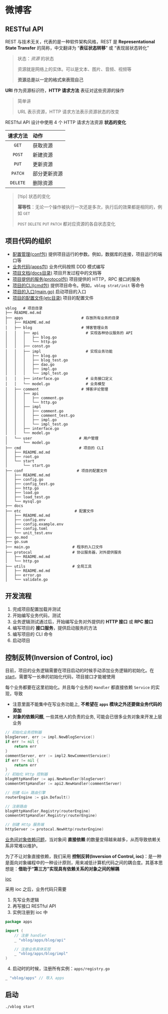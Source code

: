 # 微博客

## RESTful API

REST 与技术无关，代表的是一种软件架构风格，REST 是 **Representational State Transfer** 的简称，中文翻译为 “**表征状态转移**” 或 “表现层状态转化”

> 状态：_资源_ 的状态
>
> 资源就是网络上的实体。可以是文本、图片、音频、视频等
>
> **资源总是以一定的格式来表现自己**

**URI** 作为资源标识符，**HTTP 请求方法** 表征对这些资源的操作

> 简单讲
>
> URL 表示资源，HTTP 请求方法表示资源状态的改变
>

RESTful API 设计中使用 $4$ 个 HTTP 请求方法资源 **状态的变化**

|   请求方法   | 动作     |
|:--------:|:-------|
|  `GET`   | 获取资源   |
|  `POST`  | 新建资源   |
|  `PUT`   | 更新资源   |
| `PATCH`  | 部分更新资源 |
| `DELETE` | 删除资源   |

> [!tip] 状态的变化
>
> **幂等性**：无论一个操作被执行一次还是多次，执行后的效果都是相同的，例如 `GET`
>
> `POST` `DELETE` `PUT` `PATCH` 都对应资源的各自状态变化


## 项目代码的组织

+ [配置管理(conf包)](./conf/README.md) 提供项目运行的参数。例如，数据库的连接，项目运行的端口等
+ [业务代码(apps包)](./apps/README.md) 业务代码按照 DDD 模式编写
+ [项目文档(docs目录)](./docs/README.md) 项目开发过程中的文档等
+ [项目提供的服务(protocol包)](./protocal/README.md) 项目提供的 HTTP，RPC 接口的服务
+ [项目的CLI(cmd包)](./cmd/README.md) 提供项目命令。例如，`vblog strat/init` 等命令
+ [项目的入口(main.go)](./main.go) 启动项目的入口
+ [项目的配置文件(etc目录)](./etc/README.md) 项目的配置文件

```shell
vblog   # 项目目录
├── README.md.md
├── apps                          # 存放所有业务的目录
│   ├── README.md.md
│   ├── blog                      # 博客管理业务
│   │   ├── api                     # 实现各种协议服务的 API
│   │   │   ├── blog.go
│   │   │   └── http.go
│   │   ├── const.go
│   │   ├── impl                    # 实现业务功能
│   │   │   ├── blog.go
│   │   │   ├── blog_test.go
│   │   │   ├── dao.go
│   │   │   ├── impl.go
│   │   │   └── impl_test.go
│   │   ├── interface.go            # 业务接口定义
│   │   └── model.go                # 业务模型
│   ├── comment                   # 博客评论管理
│   │   ├── api
│   │   │   ├── comment.go
│   │   │   └── http.go
│   │   ├── impl
│   │   │   ├── comment.go
│   │   │   ├── comment_test.go
│   │   │   ├── impl.go
│   │   │   └── impl_test.go
│   │   ├── interface.go
│   │   └── model.go
│   └── user                     # 用户管理
│       └── model.go
├── cmd                          # 项目的 CLI
│   ├── README.md.md
│   ├── root.go
│   └── start
│       └── start.go
├── conf                        # 项目的配置文件
│   ├── README.md.md
│   ├── config.go
│   ├── config_test.go
│   ├── http.go
│   ├── load.go
│   ├── load_test.go
│   └── mysql.go
├── docs
├── etc                        # 配置文件
│   ├── README.md.md
│   ├── config.env
│   ├── config.example.env
│   ├── config.toml
│   └── unit_test.env
├── go.mod
├── go.sum
├── main.go                   # 程序的入口文件
├── protocal                  # 协议服务器，对外提供服务
│   ├── README.md.md
│   └── http.go
├── utils                     # 全局工具
│   ├── README.md.md
│   ├── error.go
│   └── validate.go
```

## 开发流程

1. 完成项目配置加载并测试 
2. 开始编写业务代码，测试 
3. 业务逻辑测试通过后，开始编写业务对外提供的 **HTTP 接口** 或 **RPC 接口**
4. 编写项目的 **接口服务**，提供启动服务的方法
5. 编写项目的 CLI 命令
6. 启动项目

## 控制反转(Inversion of Control, ioc)

目前，项目的业务逻辑需要在项目启动的时候手动添加业务逻辑的初始化。在 [start](./cmd/start/start.go)，需要写一长串的初始化代码，项目接口才能被使用

每个业务都要在这里初始化。并且每个业务的 `Handler` 都直接依赖 `Service` 的实现，导致
+ 注意里面不能集中在写业务功能上,  **不希望在 `apps` 模块之外还要做业务代码的添加**
+ **对象的依赖问题**, 一些其他人的负责的业务, 可能会已很多业务对象来开发上层业务

```go
// 初始化业务控制器
blogServer, err := impl.NewBlogService()
if err != nil {
    return err
}
commentServer, err := impl2.NewCommentService()
if err != nil {
    return err
}
// 初始化 Http 控制器
blogHttpHandler := api.NewHandler(blogServer)
commentHttpHandler := api2.NewHandler(commentServer)

// 创建 Gin 路由引擎
routerEngine := gin.Default()

// 注册路由
blogHttpHandler.Registry(routerEngine)
commentHttpHandler.Registry(routerEngine)

// 创建 Http 服务端
httpServer := protocal.NewHttp(routerEngine)
```

[业务间对象依赖问题](./docs/object.depence.drawio)，当对象间 **直接依赖** 的数量变得越来越多，从而导致依赖关系非常难以维护。

为了不让对象直接依赖，我们采用 **控制反转(Inversion of Control, ioc)**：是一种是面向对象编程中的一种设计原则，用来减低计算机代码之间的耦合度。其基本思想是：**借助于“第三方”实现具有依赖关系的对象之间的解耦**

[ioc](./docs/ioc.drawio)

采用 ioc 之后，业务代码只需要
1. 先写业务逻辑
2. 再写接口 RESTful API
3. 实例注册到 ioc 中

```go
package apps

import (
	// 注册 handler
	_ "vblog/apps/blog/api"

	// 注册业务具体实现
	_ "vblog/apps/blog/impl"
)
```

4. 启动时的时候，注册所有实例：`apps/registry.go`

```go 
_ "vblog/apps" // 导入 apps
```

## 启动

```shell
./vblog start
```
